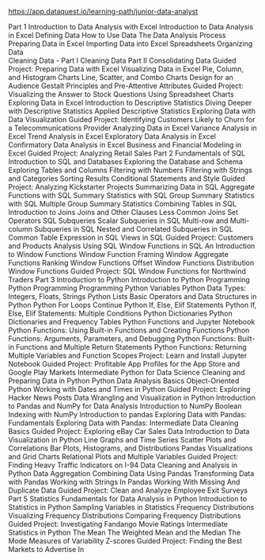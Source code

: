 https://app.dataquest.io/learning-path/junior-data-analyst

Part 1
    Introduction to Data Analysis with Excel
    Introduction to Data Analysis in Excel
        Defining Data
        How to Use Data
        The Data Analysis Process
    Preparing Data in Excel
        Importing Data into Excel Spreadsheets
        Organizing Data     
        Cleaning Data - Part I
        Cleaning Data Part II
        Consolidating Data
        Guided Project: Preparing Data with Excel
    Visualizing Data in Excel
        Pie, Column, and Histogram Charts
        Line, Scatter, and Combo Charts
        Design for an Audience
        Gestalt Principles and Pre-Attentive Attributes
        Guided Project: Visualizing the Answer to Stock Questions Using Spreadsheet Charts
    Exploring Data in Excel
        Introduction to Descriptive Statistics
        Diving Deeper with Descriptive Statistics
        Applied Descriptive Statistics
        Exploring Data with Data Visualization
        Guided Project: Identifying Customers Likely to Churn for a Telecommunications Provider
    Analyzing Data in Excel
        Variance Analysis in Excel
        Trend Analysis in Excel
        Exploratory Data Analysis in Excel
        Confirmatory Data Analysis in Excel
        Business and Financial Modeling in Excel
        Guided Project: Analyzing Retail Sales
Part 2
    Fundamentals of SQL
    Introduction to SQL and Databases
        Exploring the Database and Schema
        Exploring Tables and Columns
        Filtering with Numbers
        Filtering with Strings and Categories
        Sorting Results
        Conditional Statements and Style
        Guided Project: Analyzing Kickstarter Projects
    Summarizing Data in SQL
        Aggregate Functions with SQL
        Summary Statistics with SQL
        Group Summary Statistics with SQL
        Multiple Group Summary Statistics
    Combining Tables in SQL
        Introduction to Joins
        Joins and Other Clauses
        Less Common Joins
        Set Operators
    SQL Subqueries
        Scalar Subqueries in SQL
        Multi-row and Multi-column Subqueries in SQL
        Nested and Correlated Subqueries in SQL
        Common Table Expression in SQL
        Views in SQL
        Guided Project: Customers and Products Analysis Using SQL
    Window Functions in SQL
        An Introduction to Window Functions
        Window Function Framing
        Window Aggregate Functions
        Ranking Window Functions
        Offset Window Functions
        Distribution Window Functions
        Guided Project: SQL Window Functions for Northwind Traders
Part 3
    Introduction to Python
    Introduction to Python Programming
        Python Programming
        Programming Python Variables
        Python Data Types: Integers, Floats, Strings
        Python Lists
    Basic Operators and Data Structures in Python
        Python For Loops
        Continue
        Python If, Else, Elif Statements
        Python If, Else, Elif Statements: Multiple Conditions
        Python Dictionaries
        Python Dictionaries and Frequency Tables
    Python Functions and Jupyter Notebook
        Python Functions: Using Built-in Functions and Creating Functions
        Python Functions: Arguments, Parameters, and Debugging
        Python Functions: Built-in Functions and Multiple Return Statements
        Python Functions: Returning Multiple Variables and Function Scopes
        Project: Learn and Install Jupyter Notebook
        Guided Project: Profitable App Profiles for the App Store and Google Play Markets
    Intermediate Python for Data Science
        Cleaning and Preparing Data in Python
        Python Data Analysis Basics
        Object-Oriented Python
        Working with Dates and Times in Python
        Guided Project: Exploring Hacker News Posts
    Data Wrangling and Visualization in Python
        Introduction to Pandas and NumPy for Data Analysis
        Introduction to NumPy
        Boolean Indexing with NumPy
        Introduction to pandas
        Exploring Data with Pandas: Fundamentals
        Exploring Data with Pandas: Intermediate
        Data Cleaning Basics
        Guided Project: Exploring eBay Car Sales Data
    Introduction to Data Visualization in Python
        Line Graphs and Time Series
        Scatter Plots and Correlations
        Bar Plots, Histograms, and Distributions
        Pandas Visualizations and Grid Charts
        Relational Plots and Multiple Variables
        Guided Project: Finding Heavy Traffic Indicators on I-94
    Data Cleaning and Analysis in Python
        Data Aggregation
        Combining Data Using Pandas
        Transforming Data with Pandas
        Working with Strings In Pandas
        Working With Missing And Duplicate Data
        Guided Project: Clean and Analyze Employee Exit Surveys
Part 5
    Statistics Fundamentals for Data Analysis in Python
    Introduction to Statistics in Python
        Sampling
        Variables in Statistics
        Frequency Distributions
        Visualizing Frequency Distributions
        Comparing Frequency Distributions
        Guided Project: Investigating Fandango Movie Ratings
    Intermediate Statistics in Python
        The Mean
        The Weighted Mean and the Median
        The Mode
        Measures of Variability
        Z-scores
        Guided Project: Finding the Best Markets to Advertise In
